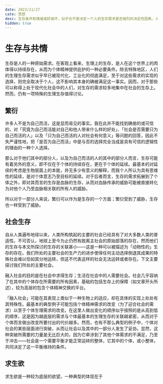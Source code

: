 ```yaml
---
date: 2023/11/27
cate: 思想
desc: 生存条件和情绪或好或坏，似乎也不是决定一个人的生存需求是否强烈的决定性因素。人都有着生存的需求——可以是社会上的生存，也可以是生理上的生存。求生欲望过淡的人会脱离现实，而求生欲望过于强烈的人则显得难以共情。
hidden: true
---
```

# 生存与共情

生存是人的一种原始需求。在客观上看来，生理上的生存，是人在这个世界上的肉体得以持续存在，从而为个体精神提供庇护的一种必要条件。除去特殊地区，人们的生理生存需求似乎早已被现代化、工业化的彻底满足，至于对这些需求的实现的选择，则完全取决于个人，这不影响其本身的确被满足这一事实。因而，对于那些可以称得上处于现代化社会中的人们，对生存的需求较多地集中在社会的生存上。然而，仍有一项特殊的生理生存值得讨论。

## 繁衍

许多人不是为自己而活，这是显而易见的事实。我在此并不能找到确凿的或可信的，对「究竟为自己而活能对自己和他人带来什么样的好处」、「社会是否需要只为自己而活的人」以及「只为自己而活的人对社会有何意义」等问题的回答，因此不失严谨性地，把「是否为自己而活」中是与否的选择完全当成是具有可信的逻辑性的理由的一种个人选择。

那么对于他们其中的部分人，以及为自己而活的人的其中的部分人而言，生存可能有着另外的意义，即不仅在于个体的持续存在，更在于个体的延续。最基本的对延续的考虑是生物层面上的本能，并无多少有意义的解释，而我个人所认为具有思维性的延续，是对个体意志乃至目标的延续。对于后者而言，生存的需求拓展到了个体之外，即对其而言的生存是血脉的生存，从而对血脉传承的威胁可能被直接转化为对他个人乃至血脉相关联的所有人的威胁。

所以对于一部分人来说，繁衍可以作为是生存的一个方面；繁衍受到了威胁，生存也一样受到了威胁。

## 社会生存

自从人类遍布地球以来，人类所构筑起的主要的社会已经具有了对大多数人类的普适性。不可否认，地球上至今为止仍然有脱离主社会的原始部落的存在，然而他们的生存与本文所探讨的生存的关联甚小——这是一种可以被描述为「动物性的」生存的存在。我们所处的主要社会的生产力的进步使得任何主动选择倒退其成果的特殊社会难以恰如其分地运转，但这不代表这样的社会无法运转或者存在。下文主要探讨我们所处的主要社会。

融入社会的目的是在社会中求得生存；生活在社会中的人需要社会。社会几乎容纳了在其中的个体存在所需要的所有因素，基础的包括生存上的保障（如文章开头所述），较为高层的包含个体精神交换的平台。

「融入社会」可能在其表现上类似于一种生物上的适应，却在具体的实现上处处有其特殊性。最基本的典型例子可能包括个体精神需求的改变（为了迎合社会的需求）以至于个体生理需求的改变。在这里人做出变化的顺序似乎按照的是从高到低的顺序，这是因为越底层的需求与个体最基本的生理生存的关联越紧密，从而对于个体而言做出改变所要付出的代价越多。然而，也有不那么典型的例子中，个体对社会的某些层面进行突破，从而让社会以及其中的一部分人发生了妥协。显然，这种突破所需要的力量是无比巨大的，因为它牵涉到了其他个体需求的不满足，乃至于冲击——社会是一个需要平衡才能正常运转的整体，它其中的个体，或小整体，共同决定了这一平衡维持的条件。

## 求生欲

求生欲是一种较为底层的欲望。一种典型的体现在于